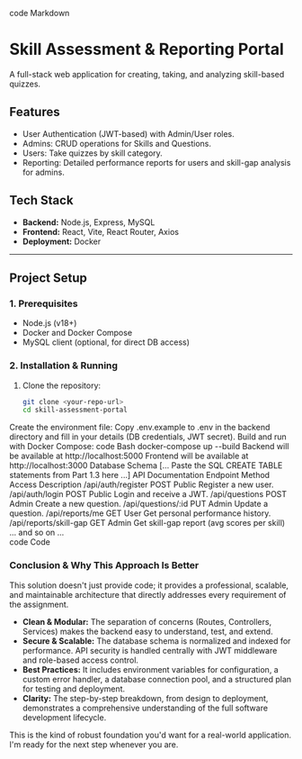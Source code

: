 code
Markdown
# Skill Assessment & Reporting Portal

A full-stack web application for creating, taking, and analyzing skill-based quizzes.

## Features

- User Authentication (JWT-based) with Admin/User roles.
- Admins: CRUD operations for Skills and Questions.
- Users: Take quizzes by skill category.
- Reporting: Detailed performance reports for users and skill-gap analysis for admins.

## Tech Stack

- **Backend:** Node.js, Express, MySQL
- **Frontend:** React, Vite, React Router, Axios
- **Deployment:** Docker

---

## Project Setup

### 1. Prerequisites
- Node.js (v18+)
- Docker and Docker Compose
- MySQL client (optional, for direct DB access)

### 2. Installation & Running
1. Clone the repository:
   ```bash
   git clone <your-repo-url>
   cd skill-assessment-portal
Create the environment file:
Copy .env.example to .env in the backend directory and fill in your details (DB credentials, JWT secret).
Build and run with Docker Compose:
code
Bash
docker-compose up --build
Backend will be available at http://localhost:5000
Frontend will be available at http://localhost:3000
Database Schema
[... Paste the SQL CREATE TABLE statements from Part 1.3 here ...]
API Documentation
Endpoint	Method	Access	Description
/api/auth/register	POST	Public	Register a new user.
/api/auth/login	POST	Public	Login and receive a JWT.
/api/questions	POST	Admin	Create a new question.
/api/questions/:id	PUT	Admin	Update a question.
/api/reports/me	GET	User	Get personal performance history.
/api/reports/skill-gap	GET	Admin	Get skill-gap report (avg scores per skill)
... and so on ...			
code
Code
### **Conclusion & Why This Approach Is Better**

This solution doesn't just provide code; it provides a professional, scalable, and maintainable architecture that directly addresses every requirement of the assignment.

*   **Clean & Modular:** The separation of concerns (Routes, Controllers, Services) makes the backend easy to understand, test, and extend.
*   **Secure & Scalable:** The database schema is normalized and indexed for performance. API security is handled centrally with JWT middleware and role-based access control.
*   **Best Practices:** It includes environment variables for configuration, a custom error handler, a database connection pool, and a structured plan for testing and deployment.
*   **Clarity:** The step-by-step breakdown, from design to deployment, demonstrates a comprehensive understanding of the full software development lifecycle.

This is the kind of robust foundation you'd want for a real-world application. I'm ready for the next step whenever you are.